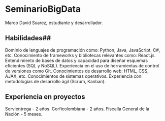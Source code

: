 # SeminarioBigData
Marco David Suarez, estudiante y desarrollador. 

## Habilidades##
Dominio de lenguajes de programación como: Python, Java, JavaScript, C#, etc.
Conocimiento de frameworks y bibliotecas relevantes como: React.js.
Entendimiento de bases de datos y capacidad para diseñar esquemas eficientes (SQL y NoSQL).
Experiencia en el uso de herramientas de control de versiones como Git.
Conocimientos de desarrollo web: HTML, CSS, AJAX, etc.
Conocimientos de sistemas operativos.
Experiencia con metodologías de desarrollo ágil (Scrum, Kanban).

## Experiencia en proyectos ##
Servientrega - 2 años.
Corficolombiana - 2 años.
Fiscalía General de la Nación - 5 meses.
